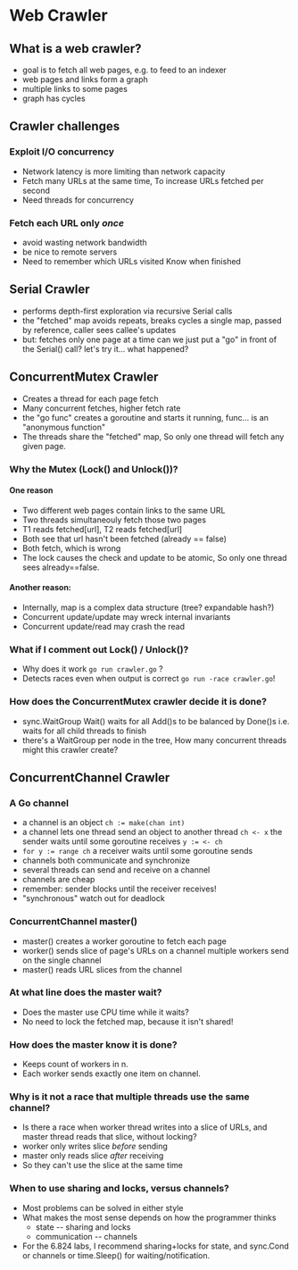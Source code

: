 # Web Crawler

## What is a web crawler?

* goal is to fetch all web pages, e.g. to feed to an indexer
* web pages and links form a graph
* multiple links to some pages
* graph has cycles

## Crawler challenges

### Exploit I/O concurrency
    
* Network latency is more limiting than network capacity
* Fetch many URLs at the same time, To increase URLs fetched per second
* Need threads for concurrency
  
### Fetch each URL only *once*

* avoid wasting network bandwidth
* be nice to remote servers
* Need to remember which URLs visited Know when finished

## Serial Crawler

* performs depth-first exploration via recursive Serial calls
* the "fetched" map avoids repeats, breaks cycles a single map, passed by reference, caller sees callee's updates
* but: fetches only one page at a time can we just put a "go" in front of the Serial() call? let's try it... what happened?

## ConcurrentMutex Crawler

* Creates a thread for each page fetch
* Many concurrent fetches, higher fetch rate
* the "go func" creates a goroutine and starts it running, func... is an "anonymous function"
* The threads share the "fetched" map, So only one thread will fetch any given page.

### Why the Mutex (Lock() and Unlock())?

#### One reason

* Two different web pages contain links to the same URL
* Two threads simultaneouly fetch those two pages
* T1 reads fetched[url], T2 reads fetched[url]
* Both see that url hasn't been fetched (already == false)
* Both fetch, which is wrong
* The lock causes the check and update to be atomic, So only one thread sees already==false.

#### Another reason:

* Internally, map is a complex data structure (tree? expandable hash?)
* Concurrent update/update may wreck internal invariants
* Concurrent update/read may crash the read

### What if I comment out Lock() / Unlock()?

* Why does it work `go run crawler.go` ? 
* Detects races even when output is correct `go run -race crawler.go`!

### How does the ConcurrentMutex crawler decide it is done?

* sync.WaitGroup Wait() waits for all Add()s to be balanced by Done()s i.e. waits for all child threads to finish
* there's a WaitGroup per node in the tree, How many concurrent threads might this crawler create?

## ConcurrentChannel Crawler

### A Go channel

* a channel is an object `ch := make(chan int)`
* a channel lets one thread send an object to another thread `ch <- x` the sender waits until some goroutine receives `y := <- ch`
* `for y := range ch` a receiver waits until some goroutine sends
* channels both communicate and synchronize
* several threads can send and receive on a channel
* channels are cheap
* remember: sender blocks until the receiver receives!
* "synchronous" watch out for deadlock

### ConcurrentChannel master()

* master() creates a worker goroutine to fetch each page
* worker() sends slice of page's URLs on a channel multiple workers send on the single channel
* master() reads URL slices from the channel

### At what line does the master wait?

* Does the master use CPU time while it waits?
* No need to lock the fetched map, because it isn't shared!

### How does the master know it is done?

* Keeps count of workers in n.
* Each worker sends exactly one item on channel.

### Why is it not a race that multiple threads use the same channel?

* Is there a race when worker thread writes into a slice of URLs, and master thread reads that slice, without locking?
* worker only writes slice *before* sending
* master only reads slice *after* receiving
* So they can't use the slice at the same time

### When to use sharing and locks, versus channels?

* Most problems can be solved in either style
* What makes the most sense depends on how the programmer thinks
    * state -- sharing and locks
    * communication -- channels
* For the 6.824 labs, I recommend sharing+locks for state, and sync.Cond or channels or time.Sleep() for waiting/notification.
